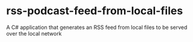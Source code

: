 # rss-podcast-feed-from-local-files
A C# application that generates an RSS feed from local files to be served over the local network
